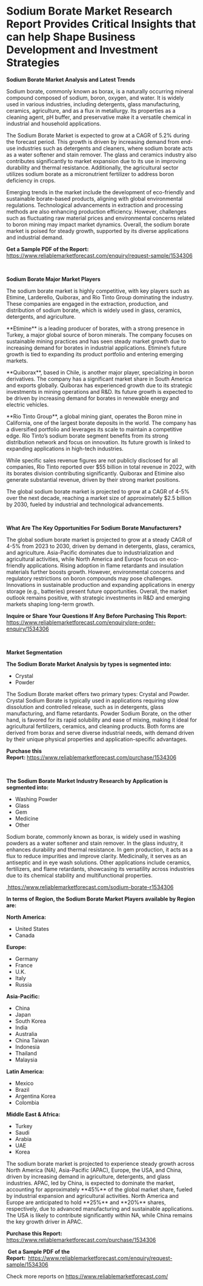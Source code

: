 <p><h1>Sodium Borate Market Research Report Provides Critical Insights that can help Shape Business Development and Investment Strategies</h1></p><p><strong>Sodium Borate Market Analysis and Latest Trends</strong></p>
<p><p>Sodium borate, commonly known as borax, is a naturally occurring mineral compound composed of sodium, boron, oxygen, and water. It is widely used in various industries, including detergents, glass manufacturing, ceramics, agriculture, and as a flux in metallurgy. Its properties as a cleaning agent, pH buffer, and preservative make it a versatile chemical in industrial and household applications.</p><p>The Sodium Borate Market is expected to grow at a CAGR of 5.2% during the forecast period. This growth is driven by increasing demand from end-use industries such as detergents and cleaners, where sodium borate acts as a water softener and stain remover. The glass and ceramics industry also contributes significantly to market expansion due to its use in improving durability and thermal resistance. Additionally, the agricultural sector utilizes sodium borate as a micronutrient fertilizer to address boron deficiency in crops.</p><p>Emerging trends in the market include the development of eco-friendly and sustainable borate-based products, aligning with global environmental regulations. Technological advancements in extraction and processing methods are also enhancing production efficiency. However, challenges such as fluctuating raw material prices and environmental concerns related to boron mining may impact market dynamics. Overall, the sodium borate market is poised for steady growth, supported by its diverse applications and industrial demand.</p></p>
<p><strong>Get a Sample PDF of the Report:&nbsp;</strong> <a href="https://www.reliablemarketforecast.com/enquiry/request-sample/1534306?utm_campaign=1110&utm_medium=2&utm_source=Github&utm_content=ia&utm_term=26012025&utm_id=sodium-borate">https://www.reliablemarketforecast.com/enquiry/request-sample/1534306</a></p>
<p>&nbsp;</p>
<p><strong>Sodium Borate Major Market Players</strong></p>
<p><p>The sodium borate market is highly competitive, with key players such as Etimine, Larderello, Quiborax, and Rio Tinto Group dominating the industry. These companies are engaged in the extraction, production, and distribution of sodium borate, which is widely used in glass, ceramics, detergents, and agriculture.</p><p>**Etimine** is a leading producer of borates, with a strong presence in Turkey, a major global source of boron minerals. The company focuses on sustainable mining practices and has seen steady market growth due to increasing demand for borates in industrial applications. Etimine’s future growth is tied to expanding its product portfolio and entering emerging markets.</p><p>**Quiborax**, based in Chile, is another major player, specializing in boron derivatives. The company has a significant market share in South America and exports globally. Quiborax has experienced growth due to its strategic investments in mining operations and R&D. Its future growth is expected to be driven by increasing demand for borates in renewable energy and electric vehicles.</p><p>**Rio Tinto Group**, a global mining giant, operates the Boron mine in California, one of the largest borate deposits in the world. The company has a diversified portfolio and leverages its scale to maintain a competitive edge. Rio Tinto’s sodium borate segment benefits from its strong distribution network and focus on innovation. Its future growth is linked to expanding applications in high-tech industries.</p><p>While specific sales revenue figures are not publicly disclosed for all companies, Rio Tinto reported over $55 billion in total revenue in 2022, with its borates division contributing significantly. Quiborax and Etimine also generate substantial revenue, driven by their strong market positions.</p><p>The global sodium borate market is projected to grow at a CAGR of 4-5% over the next decade, reaching a market size of approximately $2.5 billion by 2030, fueled by industrial and technological advancements.</p></p>
<p>&nbsp;</p>
<p><strong>What Are The Key Opportunities For Sodium Borate Manufacturers?</strong></p>
<p><p>The global sodium borate market is projected to grow at a steady CAGR of 4-5% from 2023 to 2030, driven by demand in detergents, glass, ceramics, and agriculture. Asia-Pacific dominates due to industrialization and agricultural activities, while North America and Europe focus on eco-friendly applications. Rising adoption in flame retardants and insulation materials further boosts growth. However, environmental concerns and regulatory restrictions on boron compounds may pose challenges. Innovations in sustainable production and expanding applications in energy storage (e.g., batteries) present future opportunities. Overall, the market outlook remains positive, with strategic investments in R&D and emerging markets shaping long-term growth.</p></p>
<p><strong>Inquire or Share Your Questions If Any Before Purchasing This Report:</strong> <a href="https://www.reliablemarketforecast.com/enquiry/pre-order-enquiry/1534306?utm_campaign=1110&utm_medium=2&utm_source=Github&utm_content=ia&utm_term=26012025&utm_id=sodium-borate">https://www.reliablemarketforecast.com/enquiry/pre-order-enquiry/1534306</a></p>
<p>&nbsp;</p>
<p><strong>Market Segmentation</strong></p>
<p><strong>The Sodium Borate Market Analysis by types is segmented into:</strong></p>
<p><ul><li>Crystal</li><li>Powder</li></ul></p>
<p><p>The Sodium Borate market offers two primary types: Crystal and Powder. Crystal Sodium Borate is typically used in applications requiring slow dissolution and controlled release, such as in detergents, glass manufacturing, and flame retardants. Powder Sodium Borate, on the other hand, is favored for its rapid solubility and ease of mixing, making it ideal for agricultural fertilizers, ceramics, and cleaning products. Both forms are derived from borax and serve diverse industrial needs, with demand driven by their unique physical properties and application-specific advantages.</p></p>
<p><strong>Purchase this Report:&nbsp;</strong><a href="https://www.reliablemarketforecast.com/purchase/1534306?utm_campaign=1110&utm_medium=2&utm_source=Github&utm_content=ia&utm_term=26012025&utm_id=sodium-borate">https://www.reliablemarketforecast.com/purchase/1534306</a></p>
<p>&nbsp;</p>
<p><strong>The Sodium Borate Market Industry Research by Application is segmented into:</strong></p>
<p><ul><li>Washing Powder</li><li>Glass</li><li>Gem</li><li>Medicine</li><li>Other</li></ul></p>
<p><p>Sodium borate, commonly known as borax, is widely used in washing powders as a water softener and stain remover. In the glass industry, it enhances durability and thermal resistance. In gem production, it acts as a flux to reduce impurities and improve clarity. Medicinally, it serves as an antiseptic and in eye wash solutions. Other applications include ceramics, fertilizers, and flame retardants, showcasing its versatility across industries due to its chemical stability and multifunctional properties.</p></p>
<p><a href="https://www.reliablemarketforecast.com/sodium-borate-r1534306?utm_campaign=1110&utm_medium=2&utm_source=Github&utm_content=ia&utm_term=26012025&utm_id=sodium-borate">&nbsp;https://www.reliablemarketforecast.com/sodium-borate-r1534306</a></p>
<p><strong>In terms of Region, the Sodium Borate Market Players available by Region are:</strong></p>
<p>
    <p> <strong> North America: </strong>
        <ul>
            <li>United States</li>
            <li>Canada</li>
        </ul>
        </p> 
    <p> <strong> Europe: </strong>
        <ul>
            <li>Germany</li>
            <li>France</li>
            <li>U.K.</li>
            <li>Italy</li>
            <li>Russia</li>
        </ul>
        </p> 
    <p> <strong> Asia-Pacific: </strong>
        <ul>
            <li>China</li>
            <li>Japan</li>
            <li>South Korea</li>
            <li>India</li>
            <li>Australia</li>
            <li>China Taiwan</li>
            <li>Indonesia</li>
            <li>Thailand</li>
            <li>Malaysia</li>
        </ul>
        </p> 
    <p> <strong> Latin America: </strong>
        <ul>
            <li>Mexico</li>
            <li>Brazil</li>
            <li>Argentina Korea</li>
            <li>Colombia</li>
        </ul>
        </p> 
    <p> <strong> Middle East & Africa: </strong>
        <ul>
            <li>Turkey</li>
            <li>Saudi</li>
            <li>Arabia</li>
            <li>UAE</li>
            <li>Korea</li>
        </ul>
    </p>
    </p>
<p><p>The sodium borate market is projected to experience steady growth across North America (NA), Asia-Pacific (APAC), Europe, the USA, and China, driven by increasing demand in agriculture, detergents, and glass industries. APAC, led by China, is expected to dominate the market, accounting for approximately **45%** of the global market share, fueled by industrial expansion and agricultural activities. North America and Europe are anticipated to hold **25%** and **20%** shares, respectively, due to advanced manufacturing and sustainable applications. The USA is likely to contribute significantly within NA, while China remains the key growth driver in APAC.</p></p>
<p><strong>Purchase this Report: </strong><a href="https://www.reliablemarketforecast.com/purchase/1534306?utm_campaign=1110&utm_medium=2&utm_source=Github&utm_content=ia&utm_term=26012025&utm_id=sodium-borate">https://www.reliablemarketforecast.com/purchase/1534306</a></p>
<p>&nbsp;<strong>Get a Sample PDF of the Report:&nbsp;&nbsp;</strong><a href="https://www.reliablemarketforecast.com/enquiry/request-sample/1534306?utm_campaign=1110&utm_medium=2&utm_source=Github&utm_content=ia&utm_term=26012025&utm_id=sodium-borate">https://www.reliablemarketforecast.com/enquiry/request-sample/1534306</a></p>
<p><strong></strong></p>
<p>Check more reports on <a href="https://www.reliablemarketforecast.com/?utm_campaign=1110&utm_medium=2&utm_source=Github&utm_content=ia&utm_term=26012025&utm_id=sodium-borate">https://www.reliablemarketforecast.com/</a></p>